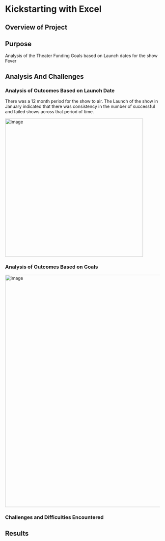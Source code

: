 # Kickstarting with Excel

## Overview of Project

## Purpose
Analysis of the Theater Funding Goals based on Launch dates for the show Fever

## Analysis And Challenges

### Analysis of Outcomes Based on Launch Date
There was a 12 month period for the show to air.  The Launch of the show in January indicated that there was consistency in the number of successful and failed shows across that period of time. 

<img width="449" alt="image" src="https://user-images.githubusercontent.com/106288712/179368488-326c764c-ad47-49d3-873f-90de12a670c1.png">

### Analysis of Outcomes Based on Goals

<img width="755" alt="image" src="https://user-images.githubusercontent.com/106288712/179368473-ae48c167-a007-45d8-b47d-bd82a7d8debf.png">

### Challenges and Difficulties Encountered

## Results
